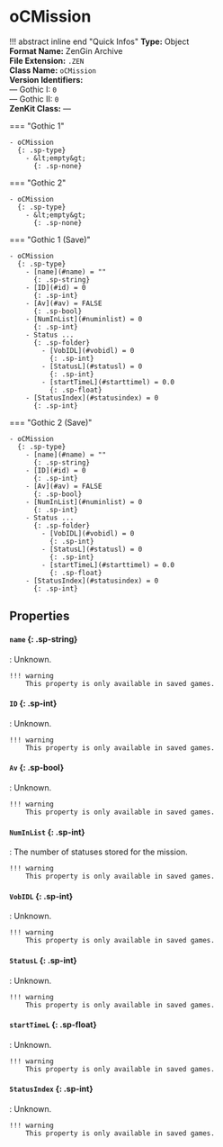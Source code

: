 # oCMission

!!! abstract inline end "Quick Infos"
    **Type:** Object<br/>
    **Format Name:** ZenGin Archive<br/>
    **File Extension:** `.ZEN`<br/>
    **Class Name:** `oCMission`<br/>
    **Version Identifiers:**<br />
    — Gothic I: `0`<br/>
    — Gothic II: `0`<br/>
    **ZenKit Class:** *—*

=== "Gothic 1"

    - oCMission
      {: .sp-type}
        - &lt;empty&gt;
          {: .sp-none}

=== "Gothic 2"

    - oCMission
      {: .sp-type}
        - &lt;empty&gt;
          {: .sp-none}

=== "Gothic 1 (Save)"

    - oCMission
      {: .sp-type}
        - [name](#name) = ""
          {: .sp-string}
        - [ID](#id) = 0
          {: .sp-int}
        - [Av](#av) = FALSE
          {: .sp-bool}
        - [NumInList](#numinlist) = 0
          {: .sp-int}
        - Status ...
          {: .sp-folder}
            - [VobIDL](#vobidl) = 0
              {: .sp-int}
            - [StatusL](#statusl) = 0
              {: .sp-int}
            - [startTimeL](#starttimel) = 0.0
              {: .sp-float}
        - [StatusIndex](#statusindex) = 0
          {: .sp-int}

=== "Gothic 2 (Save)"

    - oCMission
      {: .sp-type}
        - [name](#name) = ""
          {: .sp-string}
        - [ID](#id) = 0
          {: .sp-int}
        - [Av](#av) = FALSE
          {: .sp-bool}
        - [NumInList](#numinlist) = 0
          {: .sp-int}
        - Status ...
          {: .sp-folder}
            - [VobIDL](#vobidl) = 0
              {: .sp-int}
            - [StatusL](#statusl) = 0
              {: .sp-int}
            - [startTimeL](#starttimel) = 0.0
              {: .sp-float}
        - [StatusIndex](#statusindex) = 0
          {: .sp-int}

## Properties

#### `name` {: .sp-string}

:   Unknown.

    !!! warning
        This property is only available in saved games.

#### `ID` {: .sp-int}

:   Unknown.

    !!! warning
        This property is only available in saved games.


#### `Av` {: .sp-bool}

:   Unknown.

    !!! warning
        This property is only available in saved games.

#### `NumInList` {: .sp-int}

:   The number of statuses stored for the mission.

    !!! warning
        This property is only available in saved games.

#### `VobIDL` {: .sp-int}

:   Unknown.

    !!! warning
        This property is only available in saved games.

#### `StatusL` {: .sp-int}

:   Unknown.

    !!! warning
        This property is only available in saved games.

#### `startTimeL` {: .sp-float}

:   Unknown.

    !!! warning
        This property is only available in saved games.

#### `StatusIndex` {: .sp-int}

:   Unknown.

    !!! warning
        This property is only available in saved games.
